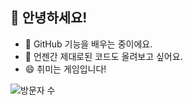 ## 👋 안녕하세요!

- 🌱 GitHub 기능을 배우는 중이에요.
- 🔭 언젠간 제대로된 코드도 올려보고 싶어요.
- 😄 취미는 게임입니다!

![방문자 수](https://komarev.com/ghpvc/?username=zzinypark)
